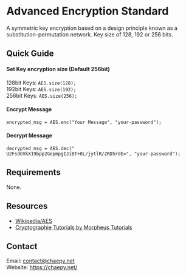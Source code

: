 # Advanced Encryption Standard
A symmetric key encryption based on a design principle known as a substitution–permutation network. Key size of 128, 192 or 256 bits.
## Quick Guide
#### Set Key encryption size (Default 256bit)
128bit Keys: `AES.size(128);` \
192bit Keys: `AES.size(192);` \
256bit Keys: `AES.size(256);` 
#### Encrypt Message
```
encrypted_msg = AES.enc("Your Message", "your-password");
```
#### Decrypt Message
```
decrypted_msg = AES.dec(" U2FsdGVkX19bpp2GepmpgIJiBT+0L/jytlR/ZRD5rdE=", "your-password");
```
## Requirements
None.

## Resources
- [Wikipedia/AES](https://www.wikiwand.com/de/Advanced_Encryption_Standard)
- [Cryptographie Tutorials by Morpheus Tutorials](https://www.youtube.com/watch?v=-nK32SkZdgY&list=PLNmsVeXQZj7pWwFv5APk240hrehtCJae-)

## Contact
Email: contact@chaepy.net \
Website: https://chaepy.net/

